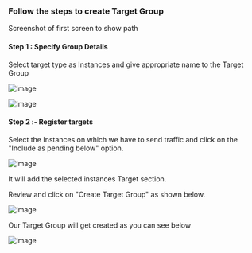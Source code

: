 ### Follow the steps to create Target Group

Screenshot of first screen to show path

#### Step 1 : Specify Group Details

Select target type as Instances and give appropriate name to the Target Group

![image](https://github.com/ajaydabe/Automated-Cloud-Web-Server-Scaling-with-Load-Balancing-Domain-Routing/assets/160045230/d0597a06-9d32-441a-95b9-1d5c8a9e5d2c)

![image](https://github.com/ajaydabe/Automated-Cloud-Web-Server-Scaling-with-Load-Balancing-Domain-Routing/assets/160045230/904179ba-e920-42cc-bff3-0c0a5c475b17)

#### Step 2 :- Register targets

Select the Instances on which we have to send traffic and click on the "Include as pending below" option.

![image](https://github.com/ajaydabe/Automated-Cloud-Web-Server-Scaling-with-Load-Balancing-Domain-Routing/assets/160045230/9136d659-ca0c-49c8-ab3b-6e04a4908c38)

It will add the selected instances Target section.

Review and click on "Create Target Group" as shown below.

![image](https://github.com/ajaydabe/Automated-Cloud-Web-Server-Scaling-with-Load-Balancing-Domain-Routing/assets/160045230/e267bba1-a452-43bf-9c74-42b76d6f9ed3)

Our Target Group will get created as you can see below

![image](https://github.com/ajaydabe/Automated-Cloud-Web-Server-Scaling-with-Load-Balancing-Domain-Routing/assets/160045230/85d69ab4-9b39-45bd-8a1b-ef9fb2cc7ff8)
